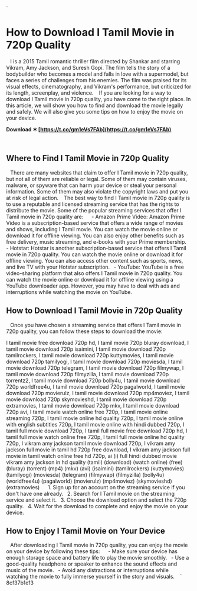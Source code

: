 
 `
# How to Download I Tamil Movie in 720p Quality
` `
I is a 2015 Tamil romantic thriller film directed by Shankar and starring Vikram, Amy Jackson, and Suresh Gopi. The film tells the story of a bodybuilder who becomes a model and falls in love with a supermodel, but faces a series of challenges from his enemies. The film was praised for its visual effects, cinematography, and Vikram's performance, but criticized for its length, screenplay, and violence.
` `
If you are looking for a way to download I Tamil movie in 720p quality, you have come to the right place. In this article, we will show you how to find and download the movie legally and safely. We will also give you some tips on how to enjoy the movie on your device.
 
**Download ✶ [https://t.co/gm1eVs7FAb](https://t.co/gm1eVs7FAb)**


` `
## Where to Find I Tamil Movie in 720p Quality
` `
There are many websites that claim to offer I Tamil movie in 720p quality, but not all of them are reliable or legal. Some of them may contain viruses, malware, or spyware that can harm your device or steal your personal information. Some of them may also violate the copyright laws and put you at risk of legal action.
` `
The best way to find I Tamil movie in 720p quality is to use a reputable and licensed streaming service that has the rights to distribute the movie. Some of the popular streaming services that offer I Tamil movie in 720p quality are:
` `
`
`- Amazon Prime Video: Amazon Prime Video is a subscription-based service that offers a wide range of movies and shows, including I Tamil movie. You can watch the movie online or download it for offline viewing. You can also enjoy other benefits such as free delivery, music streaming, and e-books with your Prime membership.
`
`- Hotstar: Hotstar is another subscription-based service that offers I Tamil movie in 720p quality. You can watch the movie online or download it for offline viewing. You can also access other content such as sports, news, and live TV with your Hotstar subscription.
`
`- YouTube: YouTube is a free video-sharing platform that also offers I Tamil movie in 720p quality. You can watch the movie online or download it for offline viewing using a YouTube downloader app. However, you may have to deal with ads and interruptions while watching the movie on YouTube.
`
`
` `
## How to Download I Tamil Movie in 720p Quality
` `
Once you have chosen a streaming service that offers I Tamil movie in 720p quality, you can follow these steps to download the movie:
 
I tamil movie free download 720p hd,  I tamil movie 720p bluray download,  I tamil movie download 720p isaimini,  I tamil movie download 720p tamilrockers,  I tamil movie download 720p kuttymovies,  I tamil movie download 720p tamilyogi,  I tamil movie download 720p moviesda,  I tamil movie download 720p telegram,  I tamil movie download 720p filmywap,  I tamil movie download 720p filmyzilla,  I tamil movie download 720p torrentz2,  I tamil movie download 720p bolly4u,  I tamil movie download 720p worldfree4u,  I tamil movie download 720p pagalworld,  I tamil movie download 720p movierulz,  I tamil movie download 720p mp4moviez,  I tamil movie download 720p skymovieshd,  I tamil movie download 720p extramovies,  I tamil movie download 720p mkv,  I tamil movie download 720p avi,  I tamil movie watch online free 720p,  I tamil movie online streaming 720p,  I tamil movie online hd quality 720p,  I tamil movie online with english subtitles 720p,  I tamil movie online with hindi dubbed 720p,  I tamil full movie download 720p,  I tamil full movie free download 720p hd,  I tamil full movie watch online free 720p,  I tamil full movie online hd quality 720p,  I vikram amy jackson tamil movie download 720p,  I vikram amy jackson full movie in tamil hd 720p free download,  I vikram amy jackson full movie in tamil watch online free hd 720p,  ai (i) full hindi dubbed movie vikram amy jackson in hd quality (tamil) (download) (watch online) (free) (bluray) (torrent) (mp4) (mkv) (avi) (isaimini) (tamilrockers) (kuttymovies) (tamilyogi) (moviesda) (telegram) (filmywap) (filmyzilla) (bolly4u) (worldfree4u) (pagalworld) (movierulz) (mp4moviez) (skymovieshd) (extramovies)
` `
`
`1. Sign up for an account on the streaming service if you don't have one already.
`
`2. Search for I Tamil movie on the streaming service and select it.
`
`3. Choose the download option and select the 720p quality.
`
`4. Wait for the download to complete and enjoy the movie on your device.
`
`
` `
## How to Enjoy I Tamil Movie on Your Device
` `
After downloading I Tamil movie in 720p quality, you can enjoy the movie on your device by following these tips:
` `
`
`- Make sure your device has enough storage space and battery life to play the movie smoothly.
`
`- Use a good-quality headphone or speaker to enhance the sound effects and music of the movie.
`
`- Avoid any distractions or interruptions while watching the movie to fully immerse yourself in the story and visuals.
`
`
` 8cf37b1e13
 
